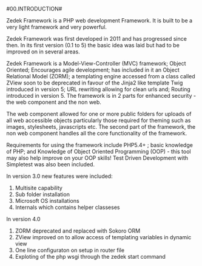 #00.INTRODUCTION#

Zedek Framework is a PHP web development Framework. It is built to be a very light framework and very powerful.

Zedek Framework was first developed in 2011 and has progressed since then. In its first version (0.1 to 5) the basic idea was laid but had to be improved on in several areas.

Zedek Framework is a Model-View-Controller (MVC) framework; Object Oriented; Encourages agile development; has included in it an Object Relational Model (ZORM); a templating engine accessed from a class called ZView soon to be deprecated in favour of the Jinja2 like template Twig introduced in version 5;  URL rewriting allowing for clean urls and; Routing introduced in version 5. The framework is in 2 parts for enhanced security - the web component and the non web.

The web component allowed for one or more public folders for uploads of all web accessible objects particularly those required for theming such as images, stylesheets, javascripts etc. The second part of the framework, the non web component handles all the core functionality of the framework.

Requirements for using the framework include PHP5.4+ ; basic knowledge of PHP; and Knowledge of Object Oriented Programming (OOP) - this tool may also help improve on your OOP skills! Test Driven Development with Simpletest was also been included.

In version 3.0 new features were included:

1. Multisite capability
3. Sub folder installation
4. Microsoft OS installations
5. Internals which contains helper classeses

In version 4.0

1. ZORM deprecated and replaced with Sokoro ORM
2. ZView improved on to allow access of templating variables in dynamic view
3. One line configuraton on setup in router file
4. Exploting of the php wsgi through the zedek start command
